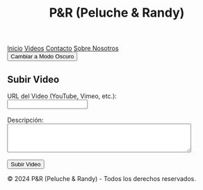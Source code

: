 <!DOCTYPE html>
<html lang="es">
<head>
    <meta charset="UTF-8">
    <meta name="viewport" content="width=device-width, initial-scale=1.0">
    <title>P&R (Peluche & Randy)</title>
    <style>
        /* Estilos previos */
    </style>
</head>
<body>
    <header>
        <h1>P&R (Peluche & Randy)</h1>
    </header>
    <nav>
        <a href="#">Inicio</a>
        <a href="#">Videos</a>
        <a href="#">Contacto</a>
        <a href="#">Sobre Nosotros</a>
    </nav>
    <button class="theme-toggle" onclick="toggleTheme()">Cambiar a Modo Oscuro</button>
    <div class="container">
        <div class="video-card">
            <!-- Contenido de videos existentes -->
        </div>
        <!-- Formulario para subir videos -->
        <div class="upload-form">
            <h2>Subir Video</h2>
            <form>
                <label for="video-url">URL del Video (YouTube, Vimeo, etc.):</label><br>
                <input type="url" id="video-url" name="video-url" required><br><br>
                <label for="video-description">Descripción:</label><br>
                <textarea id="video-description" name="video-description" rows="4" cols="50" required></textarea><br><br>
                <button type="submit">Subir Video</button>
            </form>
        </div>
    </div>
    <footer>
        <p>&copy; 2024 P&R (Peluche & Randy) - Todos los derechos reservados.</p>
    </footer>
    <script>
        /* Función de cambio de tema */
        function toggleTheme() {
            document.body.classList.toggle('dark-mode');
            const button = document.querySelector('.theme-toggle');
            if (document.body.classList.contains('dark-mode')) {
                button.textContent = 'Cambiar a Modo Claro';
            } else {
                button.textContent = 'Cambiar a Modo Oscuro';
            }
        }
    </script>
</body>
</html>

